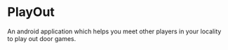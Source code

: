 # PlayOut
An android application which helps you meet other players in your locality to play out door games.
